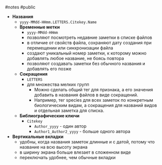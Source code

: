 #notes #public

* **Названия**
	* `yyyy-MMdd-HHmm.LETTERS.Citekey.Name`
	* **Временные метки**
		* `yyyy-MMdd-HHmm`
		* позволяют посмотреть недавние заметки в списке файлов
		* в отличие от свойств файла, сохраняют дату создания при перемещении или синхронизации файла
		* создают уникальный номер заметки, к которому можно добавлять любое название, не боясь повтора
		* позволяют создавать заметки без обычного названия и добавлять его позже
	* **Сокращения**
		* `LETTERS`
		* для множества мелких групп
			* Можно сделать общий тег для признака, а его значения добавить в названия файлов в виде сокращений.
			* Например, тег species для всех заметок по конкретным биологическим видам, а сокращения для названий видов и отдельная заметка для списка.
	* **Библиографические ключи**
		* `Citekey`
			* `Author_yyyy` - один автор
			* `Author1_Author2_yyyy` - больше одного автора
* **Вертикальные вкладки**
	* удобны, когда названия заметок длинные и с датой, потому что название на всю высоту экрана
	* в ширину экрана больше влезает в сложенном виде
	* переключать удобнее, чем обычные вкладки

[^1]: [Заметки](2021-1105-2320.Заметки.md)  